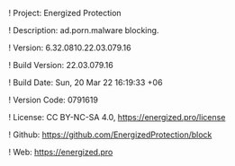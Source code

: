 ! Project: Energized Protection

! Description: ad.porn.malware blocking.

! Version: 6.32.0810.22.03.079.16

! Build Version: 22.03.079.16

! Build Date: Sun, 20 Mar 22 16:19:33 +06

! Version Code: 0791619

! License: CC BY-NC-SA 4.0, https://energized.pro/license

! Github: https://github.com/EnergizedProtection/block

! Web: https://energized.pro
